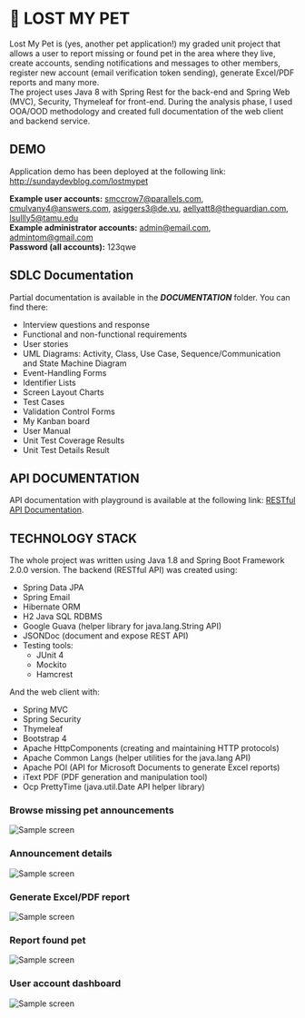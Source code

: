 # 🐶 LOST MY PET
Lost My Pet is (yes, another pet application!) my graded unit project that allows a user to report missing or found pet in the area where they live, create accounts, sending notifications and messages to other members, register new account (email verification token sending), generate Excel/PDF reports and many more.<br />
The project uses Java 8 with Spring Rest for the back-end and Spring Web (MVC), Security, Thymeleaf for front-end. During the analysis phase, I used OOA/OOD methodology and created full documentation of the web client and backend service.<br />

## DEMO
Application demo has been deployed at the following link:
http://sundaydevblog.com/lostmypet

**Example user accounts:** smccrow7@parallels.com, cmulvany4@answers.com, asiggers3@de.vu, aellyatt8@theguardian.com, lsullly5@tamu.edu <br />
**Example administrator accounts:** admin@email.com, admintom@gmail.com <br />
**Password (all accounts):** 123qwe

## SDLC Documentation
Partial documentation is available in the  **_DOCUMENTATION_** folder. You can find there:
- Interview questions and response
- Functional and non-functional requirements
- User stories
- UML Diagrams: Activity, Class, Use Case, Sequence/Communication and State Machine Diagram
- Event-Handling Forms
- Identifier Lists
- Screen Layout Charts
- Test Cases
- Validation Control Forms
- My Kanban board
- User Manual
- Unit Test Coverage Results
- Unit Test Details Result

## API DOCUMENTATION
API documentation with playground is available at the following link:
[RESTful API Documentation](http://159.65.24.18:9000/jsondoc-ui.html?url=http://159.65.24.18:9000/jsondoc).

## TECHNOLOGY STACK
The whole project was written using Java 1.8 and Spring Boot Framework 2.0.0 version.
The backend (RESTful API) was created using:
- Spring Data JPA
- Spring Email
- Hibernate ORM
- H2 Java SQL RDBMS
- Google Guava (helper library for java.lang.String API)
- JSONDoc (document and expose REST API)
- Testing tools:
    - JUnit 4
    - Mockito
    - Hamcrest

And the web client with:
- Spring MVC
- Spring Security
- Thymeleaf
- Bootstrap 4
- Apache HttpComponents (creating and maintaining HTTP protocols)
- Apache Common Langs (helper utilities for the java.lang API)
- Apache POI (API for Microsoft Documents to generate Excel reports)
- iText PDF (PDF generation and manipulation tool)
- Ocp PrettyTime (java.util.Date API helper library)


### Browse missing pet announcements
![Sample screen](https://github.com/Pio-Trek/Lost-My-Pet/blob/master/art/app01.jpg)


### Announcement details
![Sample screen](https://github.com/Pio-Trek/Lost-My-Pet/blob/master/art/app02.jpg)


### Generate Excel/PDF report
![Sample screen](https://github.com/Pio-Trek/Lost-My-Pet/blob/master/art/app03.jpg)


### Report found pet
![Sample screen](https://github.com/Pio-Trek/Lost-My-Pet/blob/master/art/app04.jpg)


### User account dashboard
![Sample screen](https://github.com/Pio-Trek/Lost-My-Pet/blob/master/art/app05.jpg)

